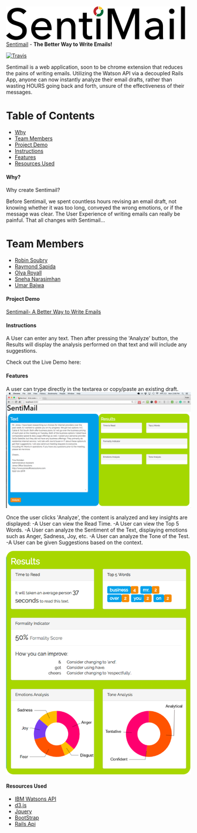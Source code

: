 ![SentiMail Logo](/public/assets/logo_sentimail.png "Logo Sentimail")
[Sentimail](https://github.com/raysapida/Mini-Hackathon-Project) - **The Better Way to Write Emails!**

[![Travis](https://img.shields.io/travis/nosir/cleave.js.svg?maxAge=2592000)](https://travis-ci.org/nosir/cleave.js)

Sentimail is a web application, soon to be chrome extension that reduces the pains of writing emails. Utilizing the Watson API via a decoupled Rails App, anyone can now instantly analyze their email drafts, rather than wasting HOURS going back and forth, unsure of the effectiveness of their messages.

# Table of Contents
* [Why](#why)
* [Team Members](#team-members)
* [Project Demo](#project-demo)
* [Instructions](#instructions)
* [Features](#features)
* [Resources Used](#resources)

#### <a name="why"></a>Why?
Why create Sentimail? 

Before Sentimail, we spent countless hours revising an email draft, not knowing whether it was too long, conveyed the wrong emotions, or if the message was clear. The User Experience of writing emails can really be painful. That all changes with Sentimail...

# <a name="team-members"></a>Team Members
* [Robin Soubry](https://github.com/RobinSoubry)
* [Raymond Sapida](https://github.com/raysapida)
* [Olya Royall](https://github.com/venture-vin)
* [Sneha Narasimhan](https://github.com/snehabn)
* [Umar Bajwa](https://github.com/UmarFBajwa)

#### <a name="project-demo"></a>Project Demo

[Sentimail- A Better Way to Write Emails](https://github.com/raysapida/Mini-Hackathon-Project)

#### <a name="instructions"></a> Instructions

A User can enter any text. Then after pressing the 'Analyze' button, the Results will display
the analysis performed on that text and will include any suggestions.

Check out the Live Demo here:


#### <a name="features"></a> Features

A user can trype directly in the textarea or copy/paste an existing draft. 
![SentiMail landingpage](/screenshots/landing_page_email.png "SentiMail landing page with draft e-mail")

Once the user clicks 'Analyze', the content is analyzed and key insights are displayed:
-A User can view the Read Time.
-A User can view the Top 5 Words.
-A User can analyze the Sentiment of the Text, displaying emotions such as Anger, Sadness, Joy, etc.
-A User can analyze the Tone of the Test.
-A User can be given Suggestions based on the context.

![SentiMail results](/screenshots/results.png "SentiMail results")


#### <a name="resources"></a> Resources Used
- [IBM Watsons API](https://www.ibm.com/watson/developercloud/)
- [d3.js](https://d3js.org/)
- [Jquery](https://github.com/jquery/jquery)
- [BootStrap](http://getbootstrap.com/)
- [Rails Api](https://github.com/rails/rails)
